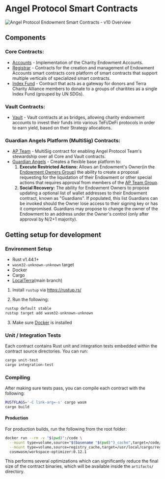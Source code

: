 # Angel Protocol Smart Contracts

![Angel Protocol Endowment Smart Contracts - v10 Overview](https://user-images.githubusercontent.com/85138450/136144530-66d7b91b-8688-4965-8b5b-31acbc3daa2d.png)

## Components

### Core Contracts:
- [Accounts](./contracts/core/accounts) - Implementation of the Charity Endowment Accounts. 
- [Registrar](./contracts/core/registrar) - Contracts for the creation and management of Endowment Accounts smart contracts
core platform of smart contracts that support multiple verticals of specialized smart contracts. 
- [Index Fund](./contracts/core/index-fund) - Contract that acts as a gateway for donors and Terra Charity Alliance members to donate to a groups of charitites as a single Index Fund (grouped by UN SDGs).

### Vault Contracts:
- [Vault](./contracts/vault) - Vault contracts at as bridges, allowing charity endowment accounts to invest their funds into various TeFi/DeFi protocols in order to earn yield, based on their Strategy allocations.

### Guardian Angels Platform (MultiSig) Contracts:
- [AP Team](./contracts/guardian-angels/ap-team-cw3) - MultiSig contract for enabling Angel Protocol Team's stewardship over all Core and Vault contracts.
- [Guardian Angels](./contracts/guardian-angels/guardian-angels-cw3) - Creates a flexible base platform to:
    1. **Execute Restricted Actions:** Allows an Endowment's Owner(in the [Endowment Owners Group](./contracts/guardian-angels/cw4-group)) the ability to create a proposal requesting for the liquidation of their Endowment or other special actions that requires approval from members of the [AP Team Group](./contracts/guardian-angels/cw4-group).
    2. **Social Recovery:** The ability for Endowment Owners to propose updating a optional list of wallet addresses to their Endowment contract, known as "Guardians". If populated, this list Guardians can be invoked should the Owner lose access to their signing key or has it compromised. Guardians may propose to change the owner of the Endowment to an address under the Owner's control (only after approval by N/2+1 majority).

## Getting setup for development

### Environment Setup

- Rust v1.44.1+
- `wasm32-unknown-unknown` target
- Docker
- Cargo
- [LocalTerra](https://github.com/terra-project/localterra)(main branch)

1. Install `rustup` via https://rustup.rs/

2. Run the following:

```sh
rustup default stable
rustup target add wasm32-unknown-unknown
```

3. Make sure [Docker](https://www.docker.com/) is installed

### Unit / Integration Tests

Each contract contains Rust unit and integration tests embedded within the contract source directories. You can run:

```sh
cargo unit-test
cargo integration-test
```

### Compiling

After making sure tests pass, you can compile each contract with the following:

```sh
RUSTFLAGS='-C link-arg=-s' cargo wasm
cargo build
```

#### Production

For production builds, run the following from the root folder:

```sh
docker run --rm -v "$(pwd)":/code \
  --mount type=volume,source="$(basename "$(pwd)")_cache",target=/code/target \
  --mount type=volume,source=registry_cache,target=/usr/local/cargo/registry \
  cosmwasm/workspace-optimizer:0.12.1
```

This performs several optimizations which can significantly reduce the final size of the contract binaries, which will be available inside the `artifacts/` directory.
